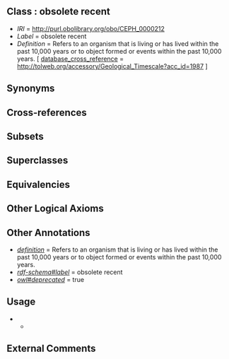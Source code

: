 
## Class : obsolete recent

 * *IRI* = http://purl.obolibrary.org/obo/CEPH_0000212
 * *Label* = obsolete recent
 * *Definition* = Refers to an organism that is living or has lived within the past 10,000 years or to object formed or events within the past 10,000 years. [ [database_cross_reference](../../ef/oboInOwl#hasDbXref.md) = http://tolweb.org/accessory/Geological_Timescale?acc_id=1987 ]

## Synonyms


## Cross-references


## Subsets


## Superclasses


## Equivalencies


## Other Logical Axioms


## Other Annotations

 * *[definition](../../IAO/15/IAO_0000115.md)* = Refers to an organism that is living or has lived within the past 10,000 years or to object formed or events within the past 10,000 years.
 * *[rdf-schema#label](../../el/rdf-schema#label.md)* = obsolete recent
 * *[owl#deprecated](../../ed/owl#deprecated.md)* = true

## Usage

 * -

## External Comments

